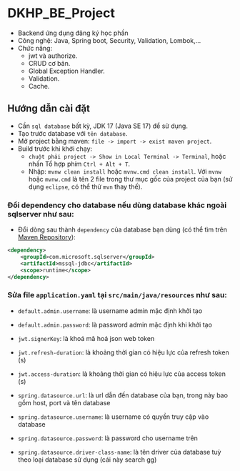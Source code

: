 # DKHP_BE_Project
- Backend ứng dụng đăng ký học phần
- Công nghệ: Java, Spring boot, Security, Validation, Lombok,...
- Chức năng:
    - jwt và authorize.
    - CRUD cơ bản.
    - Global Exception Handler.
    - Validation.
    - Cache.

## Hướng dẫn cài đặt

- Cần `sql database` bất kỳ, JDK 17 (Java SE 17) để sử dụng.
- Tạo trước database với `tên database`.
- Mở project bằng maven: `file -> import -> exist maven project`.
- Build trước khi khởi chạy:
    - `chuột phải project -> Show in Local Terminal -> Terminal`, hoặc nhấn Tổ hợp phím `Ctrl + Alt + T`.
    - Nhập: `mvnw clean install` hoặc `mvnw.cmd clean install`. Với `mvnw` hoặc `mvnw.cmd` là tên 2 file trong thư mục gốc của project của bạn (sử dụng `eclipse`, có thể thử `mvn` thay thế).

### Đổi dependency cho database nếu dùng database khác ngoài sqlserver như sau:
- Đổi dòng sau thành `dependency` của database bạn dùng (có thể tìm trên [Maven Repository](https://mvnrepository.com)):
```xml
<dependency>
	<groupId>com.microsoft.sqlserver</groupId>
	<artifactId>mssql-jdbc</artifactId>
	<scope>runtime</scope>
</dependency>
```

### Sửa file `application.yaml` tại `src/main/java/resources` như sau:
- `default.admin.username`: là username admin mặc định khởi tạo
- `default.admin.password`: là password admin mặc định khi khởi tạo

- `jwt.signerKey`: là khoá mã hoá json web token
- `jwt.refresh-duration`: là khoảng thời gian có hiệu lực của refresh token (s)
- `jwt.access-duration`: là khoảng thời gian có hiệu lực của access token (s)

- `spring.datasource.url`: là url dẫn đến database của bạn, trong này bao gồm host, port và tên database
- `spring.datasource.username`: là username có quyền truy cập vào database
- `spring.datasource.password`: là password cho username trên
- `spring.datasource.driver-class-name`: là tên driver của database tuỳ theo loại database sử dụng (cái này search gg)

